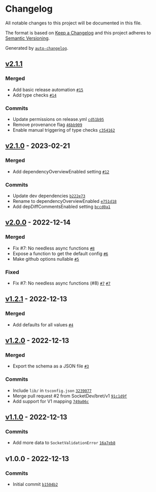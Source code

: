# Changelog

All notable changes to this project will be documented in this file.

The format is based on [Keep a Changelog](https://keepachangelog.com/en/1.0.0/)
and this project adheres to [Semantic Versioning](https://semver.org/spec/v2.0.0.html).

Generated by [`auto-changelog`](https://github.com/CookPete/auto-changelog).

## [v2.1.1](https://github.com/SocketDev/socket-config-js/compare/v2.1.0...v2.1.1)

### Merged

- Add basic release automation [`#15`](https://github.com/SocketDev/socket-config-js/pull/15)
- Add type checks [`#14`](https://github.com/SocketDev/socket-config-js/pull/14)

### Commits

- Update permissions on release.yml [`cd51b95`](https://github.com/SocketDev/socket-config-js/commit/cd51b958a21fddd5770e116d62d88480ed26929c)
- Remove provenance flag [`46bb909`](https://github.com/SocketDev/socket-config-js/commit/46bb909c05703c5d22528b0dfd9ac5896f52c05f)
- Enable manual triggering of type checks [`c354162`](https://github.com/SocketDev/socket-config-js/commit/c354162abf8f39fddcc493b1879122d4ff4fe61a)

## [v2.1.0](https://github.com/SocketDev/socket-config-js/compare/v2.0.0...v2.1.0) - 2023-02-21

### Merged

- Add dependencyOverviewEnabled setting [`#12`](https://github.com/SocketDev/socket-config-js/pull/12)

### Commits

- Update dev dependencies [`b222e73`](https://github.com/SocketDev/socket-config-js/commit/b222e73c19a2f561401b36f1c15ce90882ef6772)
- Rename to dependencyOverviewEnabled [`e751d18`](https://github.com/SocketDev/socket-config-js/commit/e751d18790049dbf8bfa5269182b27df185dbde7)
- Add depDiffCommentsEnabled setting [`bccd0a1`](https://github.com/SocketDev/socket-config-js/commit/bccd0a14fbfbef06cbb4e81f5550567e02a3fdca)

## [v2.0.0](https://github.com/SocketDev/socket-config-js/compare/v1.2.1...v2.0.0) - 2022-12-14

### Merged

- Fix #7: No needless async functions [`#8`](https://github.com/SocketDev/socket-config-js/pull/8)
- Expose a function to get the default config [`#6`](https://github.com/SocketDev/socket-config-js/pull/6)
- Make github options nullable [`#5`](https://github.com/SocketDev/socket-config-js/pull/5)

### Fixed

- Fix #7: No needless async functions (#8) [`#7`](https://github.com/SocketDev/socket-config-js/issues/7) [`#7`](https://github.com/SocketDev/socket-config-js/issues/7)

## [v1.2.1](https://github.com/SocketDev/socket-config-js/compare/v1.2.0...v1.2.1) - 2022-12-13

### Merged

- Add defaults for all values [`#4`](https://github.com/SocketDev/socket-config-js/pull/4)

## [v1.2.0](https://github.com/SocketDev/socket-config-js/compare/v1.1.0...v1.2.0) - 2022-12-13

### Merged

- Export the schema as a JSON file [`#3`](https://github.com/SocketDev/socket-config-js/pull/3)

### Commits

- Include `lib/` in `tsconfig.json` [`3239077`](https://github.com/SocketDev/socket-config-js/commit/32390773eaaece4e8447d066cded0159b69183e6)
- Merge pull request #2 from SocketDev/bret/v1 [`91c1d9f`](https://github.com/SocketDev/socket-config-js/commit/91c1d9fae6dd925ed1ab6d6a0864747999b9e071)
- Add support for V1 mapping [`749a06c`](https://github.com/SocketDev/socket-config-js/commit/749a06ca38440abbd6acc762ce90e7c17494d100)

## [v1.1.0](https://github.com/SocketDev/socket-config-js/compare/v1.0.0...v1.1.0) - 2022-12-13

### Commits

- Add more data to `SocketValidationError` [`16a7eb8`](https://github.com/SocketDev/socket-config-js/commit/16a7eb8cbdbf4d5a74c138eb506546dbe8c19554)

## v1.0.0 - 2022-12-13

### Commits

- Initial commit [`b1504b2`](https://github.com/SocketDev/socket-config-js/commit/b1504b2c3340de5ebcd1d5e652f77d50631d70b2)
